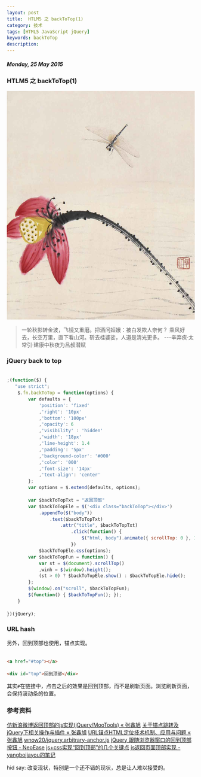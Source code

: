 ```yaml
---
layout: post
title:  HTLM5 之 backToTop(1)
category: 技术
tags: [HTML5 JavaScript jQuery]
keywords: backToTop
description: 
---
```


##### Monday, 25 May 2015

### HTLM5 之 backToTop(1)

![齐白石](/../../assets/img/tech/2015/qibaishi_7.jpg)

> 一轮秋影转金波，飞镜又重磨。把酒问姮娥：被白发欺人奈何？
乘风好去，长空万里，直下看山河。斫去桂婆娑，人道是清光更多。
---辛弃疾·太常引·建康中秋夜为吕叔潜赋

### jQuery back to top

````javascript

;(function($) {
   "use strict";
	$.fn.backToTop = function(options) {
		var defaults = {
			'position': 'fixed'
			,'right': '10px'
			,'bottom': '100px'
			,'opacity': 6
			,'visibility' : 'hidden'
			,'width': '18px'
			,'line-height': 1.4
			,'padding': '5px'
			,'background-color': '#000'
			,'color': '000'
			,'font-size': '14px'
			,'text-align': 'center'
		};
		var options = $.extend(defaults, options);

		var $backToTopTxt = "返回顶部"
	    var $backToTopEle = $('<div class="backToTop"></div>')
	    	.appendTo($("body"))
	    		.text($backToTopTxt)
	    			.attr("title", $backToTopTxt)
	    				.click(function() {
					        $("html, body").animate({ scrollTop: 0 }, 120);
					    })
			$backToTopEle.css(options);
	    var $backToTopFun = function() {
	        var st = $(document).scrollTop()
	        ,winh = $(window).height();
	        (st > 0) ? $backToTopEle.show() : $backToTopEle.hide();
	    };
	    $(window).on("scroll", $backToTopFun);
	    $(function() { $backToTopFun(); });	
	}
    
})(jQuery);

````

### URL hash

另外，回到顶部也使用，锚点实现。

````html

<a href="#top"></a>

<div id="top">回到顶部</div>

````

其实`#`在链接中，点击之后的效果是回到顶部，而不是刷新页面。浏览刷新页面，会保持滚动条的位置。


### 参考资料
[仿新浪微博返回顶部的js实现(jQuery/MooTools) « 张鑫旭](http://www.zhangxinxu.com/wordpress/2011/04/%E5%B0%8Ftip%EF%BC%9A%E8%BF%94%E5%9B%9E%E9%A1%B6%E9%83%A8%E5%8A%9F%E8%83%BD%E7%9A%84js%E5%AE%9E%E7%8E%B0jquerymootools/)
[关于锚点跳转及jQuery下相关操作与插件 « 张鑫旭](http://www.zhangxinxu.com/wordpress/2010/07/%e9%94%9a%e7%82%b9%e8%b7%b3%e8%bd%ac%e5%8f%8ajquery%e4%b8%8b%e7%9b%b8%e5%85%b3%e6%93%8d%e4%bd%9c%e4%b8%8e%e6%8f%92%e4%bb%b6/)
[URL锚点HTML定位技术机制、应用与问题 « 张鑫旭](http://www.zhangxinxu.com/wordpress/2013/08/url-anchor-html-%e9%94%9a%e7%82%b9%e5%ae%9a%e4%bd%8d%e6%9c%ba%e5%88%b6-%e5%ba%94%e7%94%a8-%e9%97%ae%e9%a2%98/#one)
[wnow20/jquery.arbitrary-anchor.js](https://github.com/wnow20/jquery.arbitrary-anchor.js)
[jQuery 跟随浏览器窗口的回到顶部按钮 - NeoEase](http://www.neoease.com/fixed-go-top-button-to-browser-window-with-jquery/)
[js+css实现“回到顶部”的几个关键点](http://blog.csdn.net/marsmile_tbo/article/details/26173353)
[js返回页面顶部实现 - yangbojiayou的笔记](http://www.w3cfuns.com/blog-5462914-5405108.html)

hid say: 改变现状，特别是一个还不错的现状，总是让人难以接受的。


